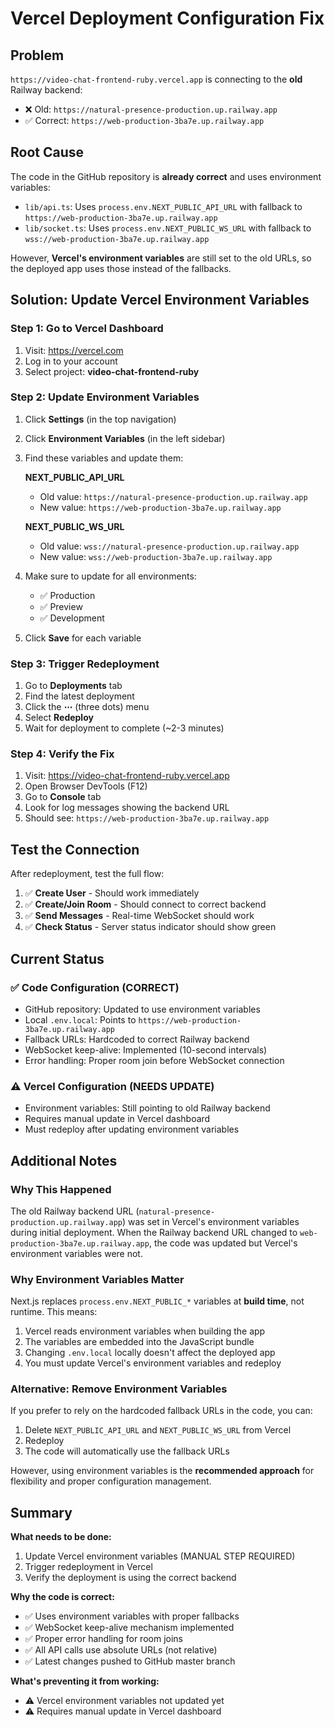 # Vercel Deployment Configuration Fix

## Problem
`https://video-chat-frontend-ruby.vercel.app` is connecting to the **old** Railway backend:
- ❌ Old: `https://natural-presence-production.up.railway.app`
- ✅ Correct: `https://web-production-3ba7e.up.railway.app`

## Root Cause
The code in the GitHub repository is **already correct** and uses environment variables:
- `lib/api.ts`: Uses `process.env.NEXT_PUBLIC_API_URL` with fallback to `https://web-production-3ba7e.up.railway.app`
- `lib/socket.ts`: Uses `process.env.NEXT_PUBLIC_WS_URL` with fallback to `wss://web-production-3ba7e.up.railway.app`

However, **Vercel's environment variables** are still set to the old URLs, so the deployed app uses those instead of the fallbacks.

## Solution: Update Vercel Environment Variables

### Step 1: Go to Vercel Dashboard
1. Visit: https://vercel.com
2. Log in to your account
3. Select project: **video-chat-frontend-ruby**

### Step 2: Update Environment Variables
1. Click **Settings** (in the top navigation)
2. Click **Environment Variables** (in the left sidebar)
3. Find these variables and update them:

   **NEXT_PUBLIC_API_URL**
   - Old value: `https://natural-presence-production.up.railway.app`
   - New value: `https://web-production-3ba7e.up.railway.app`
   
   **NEXT_PUBLIC_WS_URL**
   - Old value: `wss://natural-presence-production.up.railway.app`
   - New value: `wss://web-production-3ba7e.up.railway.app`

4. Make sure to update for all environments:
   - ✅ Production
   - ✅ Preview
   - ✅ Development

5. Click **Save** for each variable

### Step 3: Trigger Redeployment
1. Go to **Deployments** tab
2. Find the latest deployment
3. Click the **⋯** (three dots) menu
4. Select **Redeploy**
5. Wait for deployment to complete (~2-3 minutes)

### Step 4: Verify the Fix
1. Visit: https://video-chat-frontend-ruby.vercel.app
2. Open Browser DevTools (F12)
3. Go to **Console** tab
4. Look for log messages showing the backend URL
5. Should see: `https://web-production-3ba7e.up.railway.app`

## Test the Connection
After redeployment, test the full flow:

1. ✅ **Create User** - Should work immediately
2. ✅ **Create/Join Room** - Should connect to correct backend
3. ✅ **Send Messages** - Real-time WebSocket should work
4. ✅ **Check Status** - Server status indicator should show green

## Current Status

### ✅ Code Configuration (CORRECT)
- GitHub repository: Updated to use environment variables
- Local `.env.local`: Points to `https://web-production-3ba7e.up.railway.app`
- Fallback URLs: Hardcoded to correct Railway backend
- WebSocket keep-alive: Implemented (10-second intervals)
- Error handling: Proper room join before WebSocket connection

### ⚠️ Vercel Configuration (NEEDS UPDATE)
- Environment variables: Still pointing to old Railway backend
- Requires manual update in Vercel dashboard
- Must redeploy after updating environment variables

## Additional Notes

### Why This Happened
The old Railway backend URL (`natural-presence-production.up.railway.app`) was set in Vercel's environment variables during initial deployment. When the Railway backend URL changed to `web-production-3ba7e.up.railway.app`, the code was updated but Vercel's environment variables were not.

### Why Environment Variables Matter
Next.js replaces `process.env.NEXT_PUBLIC_*` variables at **build time**, not runtime. This means:
1. Vercel reads environment variables when building the app
2. The variables are embedded into the JavaScript bundle
3. Changing `.env.local` locally doesn't affect the deployed app
4. You must update Vercel's environment variables and redeploy

### Alternative: Remove Environment Variables
If you prefer to rely on the hardcoded fallback URLs in the code, you can:
1. Delete `NEXT_PUBLIC_API_URL` and `NEXT_PUBLIC_WS_URL` from Vercel
2. Redeploy
3. The code will automatically use the fallback URLs

However, using environment variables is the **recommended approach** for flexibility and proper configuration management.

## Summary

**What needs to be done:**
1. Update Vercel environment variables (MANUAL STEP REQUIRED)
2. Trigger redeployment in Vercel
3. Verify the deployment is using the correct backend

**Why the code is correct:**
- ✅ Uses environment variables with proper fallbacks
- ✅ WebSocket keep-alive mechanism implemented
- ✅ Proper error handling for room joins
- ✅ All API calls use absolute URLs (not relative)
- ✅ Latest changes pushed to GitHub master branch

**What's preventing it from working:**
- ⚠️ Vercel environment variables not updated yet
- ⚠️ Requires manual update in Vercel dashboard
